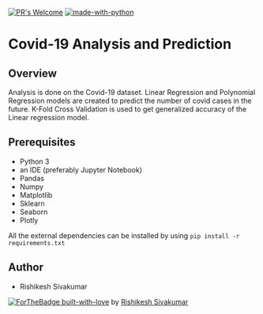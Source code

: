 [![PR's Welcome](https://img.shields.io/badge/PRs-welcome-brightgreen.svg?style=flat)](http://makeapullrequest.com)  [![made-with-python](https://img.shields.io/badge/Made%20with-Python-1f425f.svg)](https://www.python.org/)

# Covid-19 Analysis and Prediction

## Overview
Analysis is done on the Covid-19 dataset.
Linear Regression and Polynomial Regression models are created to predict the number of covid cases in the future.
K-Fold Cross Validation is used to get generalized accuracy of the Linear regression model.

## Prerequisites
* Python 3 
* an IDE (preferably Jupyter Notebook)
* Pandas 
* Numpy 
* Matplotlib 
* Sklearn 
* Seaborn
* Plotly

All the external dependencies can be installed by using ```pip install -r requirements.txt```

## Author
* Rishikesh Sivakumar

[![ForTheBadge built-with-love](http://ForTheBadge.com/images/badges/built-with-love.svg)](https://GitHub.com/Naereen/) by [Rishikesh Sivakumar](https://www.linkedin.com/in/rishikesh-sivakumar-1a166a18b/)
